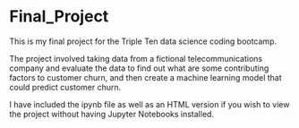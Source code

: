# Final_Project
This is my final project for the Triple Ten data science coding bootcamp.

The project involved taking data from a fictional telecommunications company and evaluate the data to find out
what are some contributing factors to customer churn, and then create a machine learning model that could
predict customer churn.

I have included the ipynb file as well as an HTML version if you wish to view the project without having 
Jupyter Notebooks installed.
